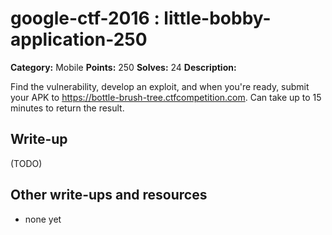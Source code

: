 # google-ctf-2016 : little-bobby-application-250

**Category:** Mobile
**Points:** 250
**Solves:** 24
**Description:**

Find the vulnerability, develop an exploit, and when you're ready, submit your APK to https://bottle-brush-tree.ctfcompetition.com. Can take up to 15 minutes to return the result.

## Write-up

(TODO)

## Other write-ups and resources

* none yet
